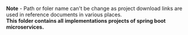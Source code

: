 **Note** - Path or foler name can't be change as project download links are used in reference documents in various places.      
**This folder contains all implementations projects of spring boot microservices.**
